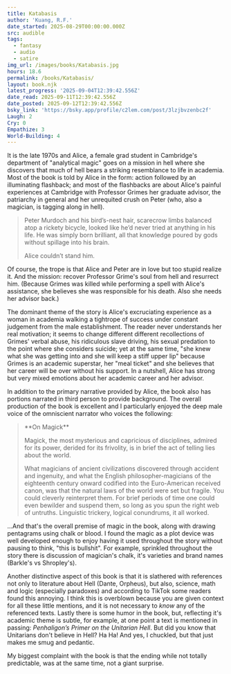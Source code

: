 ```yaml
---
title: Katabasis
author: 'Kuang, R.F.'
date_started: 2025-08-29T00:00:00.000Z
src: audible
tags:
  - fantasy
  - audio
  - satire
img_url: /images/books/Katabasis.jpg
hours: 18.6
permalink: /books/Katabasis/
layout: book.njk
latest_progress: '2025-09-04T12:39:42.556Z'
date_read: 2025-09-11T12:39:42.556Z
date_posted: 2025-09-12T12:39:42.556Z
bsky_link: 'https://bsky.app/profile/c2lem.com/post/3lzjbvzenbc2f'
Laugh: 2
Cry: 0
Empathize: 3
World-Building: 4
---
```

It is the late 1970s and Alice, a female grad student in Cambridge's department of "analytical magic" goes on a mission in hell where she discovers that much of hell bears a striking resemblance to life in academia.  Most of the book is told by Alice in the form: action followed by an illuminating flashback; and most of the flashbacks are about Alice's painful experiences at Cambridge with Professor Grimes her graduate advisor, the patriarchy in general and her unrequited crush on Peter (who, also a magician, is tagging along in hell). 

<blockquote>
Peter Murdoch and his bird’s-nest hair, scarecrow limbs balanced atop a rickety bicycle, looked like he’d never tried at anything in his life. He was simply born brilliant, all that knowledge poured by gods without spillage into his brain.

Alice couldn’t stand him.
</blockquote>

Of course, the trope is that Alice and Peter are in love but too stupid realize it.  And the mission: recover Professor Grime's soul from hell and resurrect him.  (Because Grimes was killed while performing a spell with Alice's assistance, she believes she was responsible for his death. Also she needs her advisor back.)

The dominant theme of the story is Alice's excruciating experience as a woman in academia walking a tightrope of success under constant judgement from the male establishment. The reader never understands her real motivation; it seems to change different different recollections of Grimes' verbal abuse, his ridiculous slave driving, his sexual predation to the point where she considers suicide; yet at the same time, "she knew what she was getting into and she will keep a stiff upper lip" because Grimes is an academic superstar, her "meal ticket" and she believes that her career will be over without his support. In a nutshell, Alice has strong but very mixed emotions about her academic career and her advisor.   

In addition to the primary narrative provided by Alice, the book also has portions narrated in third person to provide background. The overall production of the book is excellent and I particularly enjoyed the deep male voice of the omniscient narrator who voices the following:  
<blockquote>
**On Magick**

Magick, the most mysterious and capricious of disciplines, admired for its power, derided for its frivolity, is in brief the act of telling lies about the world.

What magicians of ancient civilizations discovered through accident and ingenuity, and what the English philosopher-magicians of the eighteenth century onward codified into the Euro-American received canon, was that the natural laws of the world were set but fragile. You could cleverly reinterpret them. For brief periods of time one could even bewilder and suspend them, so long as you spun the right web of untruths. Linguistic trickery, logical conundrums, it all worked. 
</blockquote>

...And that's the overall premise of magic in the book, along with drawing pentagrams using chalk or blood. I found the magic as a plot device was well developed enough to enjoy having it used throughout the story without pausing to think, "this is bullshit". For example, sprinkled throughout the story there is discussion of magician's chalk, it's varieties and brand names (Barkle's vs Shropley's).  

Another distinctive aspect of this book is that it is slathered with references not only to literature about Hell (Dante, Orpheus), but also, science, math and logic (especially paradoxes) and according to TikTok some readers found this annoying. I think this is overblown because you are given context for all these little mentions, and it is not necessary to _know_ any of the referenced texts.   Lastly there is some humor in the book, but, reflecting it's academic theme is subtle, for example, at one point a text is mentioned in passing: _Penhaligon’s Primer on the Unitarian Hell_. But did you know that Unitarians don't believe in Hell? Ha Ha! And yes, I chuckled, but that just makes me smug and pedantic.  

My biggest complaint with the book is that the ending while not totally predictable, was at the same time, not a giant surprise.

<!-- 
* <span meta="11.2@2025-08-25T15:39:42.556Z"></span>They are in hell and I have chuckled several times. So far so good.
* <span meta="25@2025-09-02T15:39:42.556Z"></span>Past the first sin (pride).
* <span meta="48.3@2025-09-04T12:39:42.556Z"></span>They have met Elsbeth. Chapter 17
* <span meta="57@2025-09-04T12:39:42.556Z"></span> In an Escher-based trap. Chapter 20
<blockquote>
“What did Peter desire? Alice wondered. Probably nothing. Peter came into this world with a silver spoon in his mouth; Peter had never wanted for anything. But that was the wrong sense of want. Desire and need were very different, and she wished she knew what Peter craved, what made him weak in the knees, because then at least she would know that Peter had any vulnerabilities at all. Here, though, Peter’s expression never changed. He kept such a straight face; he only peered around with clinical, faintly condescending curiosity. Saint Peter could not be tempted.”
</blockquote>

-->
